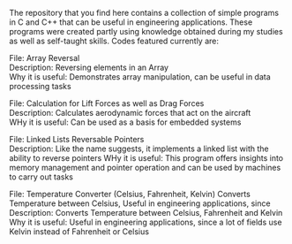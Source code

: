 The repository that you find here contains a collection of simple programs in C and C++ that can be useful in engineering applications. 
These programs were created partly using knowledge obtained during my studies as well as self-taught skills. 
Codes featured currently are: 

File: Array Reversal             
Description: Reversing elements in an Array        
Why it is useful: Demonstrates array manipulation, can be useful in data processing tasks

File: Calculation for Lift Forces as well as Drag Forces                       
Description: Calculates aerodynamic forces that act on the aircraft    
WHy it is useful: Can be used as a basis for embedded systems

File: Linked Lists Reversable Pointers    
Description: Like the name suggests, it implements a linked list with the ability to reverse pointers
WHy it is useful: This program offers insights into memory management and pointer operation and can be used by machines to carry out tasks
                   
File: Temperature Converter (Celsius, Fahrenheit, Kelvin)      Converts Temperature between Celsius,  Useful in engineering applications, since 
Description: Converts Temperature between Celsius, Fahrenheit and Kelvin
Why it is useful: Useful in engineering applications, since a lot of fields use Kelvin instead of Fahrenheit or Celsius                  
                                                 

 


